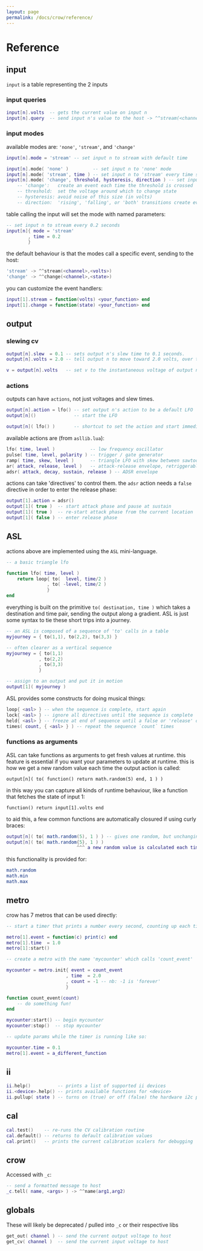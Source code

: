 ```yaml
---
layout: page
permalink: /docs/crow/reference/
---
```



# Reference

## input

`input` is a table representing the 2 inputs

### input queries

```lua
input[n].volts  -- gets the current value on input n
input[n].query  -- send input n's value to the host -> ^^stream(<channel>,<volts>)
```

### input modes

available modes are: `'none'`, `'stream'`, and `'change'`

```lua
input[n].mode = 'stream' -- set input n to stream with default time

input[n].mode( 'none' )         -- set input n to 'none' mode
input[n].mode( 'stream', time ) -- set input n to 'stream' every time seconds
input[n].mode( 'change', threshold, hysteresis, direction ) -- set input n to:
    -- 'change':   create an event each time the threshold is crossed
    -- threshold:  set the voltage around which to change state
    -- hysteresis: avoid noise of this size (in volts)
    -- direction:  'rising', 'falling', or 'both' transitions create events
```

table calling the input will set the mode with named parameters:

```lua
-- set input n to stream every 0.2 seconds
input[n]{ mode = 'stream'
        , time = 0.2
        }
```

the default behaviour is that the modes call a specific event, sending to the host:

```lua
'stream' -> ^^stream(<channel>,<volts>)
'change' -> ^^change(<channel>,<state>)
```

you can customize the event handlers:

```lua
input[1].stream = function(volts) <your_function> end
input[1].change = function(state) <your_function> end
```

## output

### slewing cv

```lua
output[n].slew  = 0.1 -- sets output n's slew time to 0.1 seconds.
output[n].volts = 2.0 -- tell output n to move toward 2.0 volts, over the slew time

v = output[n].volts   -- set v to the instantaneous voltage of output n
```

### actions

outputs can have `actions`, not just voltages and slew times.

```lua
output[n].action = lfo() -- set output n's action to be a default LFO
output[n]()              -- start the LFO

output[n]( lfo() )       -- shortcut to set the action and start immediately
```

available actions are (from `asllib.lua`):

```lua
lfo( time, level )             -- low frequency oscillator
pulse( time, level, polarity ) -- trigger / gate generator
ramp( time, skew, level )      -- triangle LFO with skew between sawtooth or ramp shapes
ar( attack, release, level )   -- attack-release envelope, retriggerable
adsr( attack, decay, sustain, release ) -- ADSR envelope
```

actions can take 'directives' to control them. the `adsr` action needs a `false` directive in order to enter the release phase:

```lua
output[1].action = adsr()
output[1]( true )  -- start attack phase and pause at sustain
output[1]( true )  -- re-start attack phase from the current location
output[1]( false ) -- enter release phase
```

## ASL

actions above are implemented using the `ASL` mini-language.

```lua
-- a basic triangle lfo

function lfo( time, level )
    return loop{ to(  level, time/2 )
               , to( -level, time/2 )
               }
end
```

everything is built on the primitive `to( destination, time )` which takes a destination and time pair, sending the output along a gradient. ASL is just some syntax to tie these short trips into a journey.

```lua
-- an ASL is composed of a sequence of 'to' calls in a table
myjourney = { to(1,1), to(2,2), to(3,3) }

-- often clearer as a vertical sequence
myjourney = { to(1,1)
            , to(2,2)
            , to(3,3)
            }

-- assign to an output and put it in motion
output[1]( myjourney )
```

ASL provides some constructs for doing musical things:

```lua
loop{ <asl> } -- when the sequence is complete, start again
lock{ <asl> } -- ignore all directives until the sequence is complete
held{ <asl> } -- freeze at end of sequence until a false or 'release' directive
times( count, { <asl> } ) -- repeat the sequence `count` times
```

### functions as arguments

ASL can take functions as arguments to get fresh values at runtime. this feature is essential if you want your parameters to update at runtime. this is how we get a new random value each time the output action is called:

`output[n]( to( function() return math.random(5) end, 1 ) )`

in this way you can capture all kinds of runtime behaviour, like a function that fetches the state of input 1:

`function() return input[1].volts end`

to aid this, a few common functions are automatically closured if using curly braces:

```lua
output[n]( to( math.random(5), 1 ) ) -- gives one random, but unchanging value
output[n]( to( math.random{5}, 1 ) )
                          ^^^ a new random value is calculated each time
```

this functionality is provided for:

```lua
math.random
math.min
math.max
```

## metro

crow has 7 metros that can be used directly:

```lua
-- start a timer that prints a number every second, counting up each time

metro[1].event = function(c) print(c) end
metro[1].time  = 1.0
metro[1]:start()
```

```lua
-- create a metro with the name 'mycounter' which calls 'count_event'

mycounter = metro.init{ event = count_event
                      , time  = 2.0
                      , count = -1 -- nb: -1 is 'forever'
                      }

function count_event(count)
    -- do something fun!
end

mycounter:start() -- begin mycounter
mycounter:stop()  -- stop mycounter
```

```lua
-- update params while the timer is running like so:

mycounter.time = 0.1
metro[1].event = a_different_function
```

## ii

```lua
ii.help()          -- prints a list of supported ii devices
ii.<device>.help() -- prints available functions for <device>
ii.pullup( state ) -- turns on (true) or off (false) the hardware i2c pullups
```

## cal

```lua
cal.test()    -- re-runs the CV calibration routine
cal.default() -- returns to default calibration values
cal.print()   -- prints the current calibration scalers for debugging
```

## crow

Accessed with `_c`:

```lua
-- send a formatted message to host
_c.tell( name, <args> ) -> ^^name(arg1,arg2)
```

## globals

These will likely be deprecated / pulled into `_c` or their respective libs

```lua
get_out( channel ) -- send the current output voltage to host
get_cv( channel )  -- send the current input voltage to host
```
